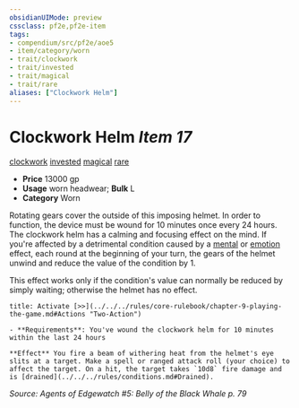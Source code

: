```yaml
---
obsidianUIMode: preview
cssclass: pf2e,pf2e-item
tags:
- compendium/src/pf2e/aoe5
- item/category/worn
- trait/clockwork
- trait/invested
- trait/magical
- trait/rare
aliases: ["Clockwork Helm"]
---
```

# Clockwork Helm *Item 17*  
[clockwork](../../../Rules/traits/clockwork-g-g.md)  [invested](../../../Rules/traits/invested.md)  [magical](../../../Rules/traits/magical.md)  [rare](../../../Rules/traits/rare.md)  

- **Price** 13000 gp
- **Usage** worn headwear; **Bulk** L
- **Category** Worn

Rotating gears cover the outside of this imposing helmet. In order to function, the device must be wound for 10 minutes once every 24 hours. The clockwork helm has a calming and focusing effect on the mind. If you're affected by a detrimental condition caused by a [mental](../../../Rules/traits/mental.md) or [emotion](../../../Rules/traits/emotion.md) effect, each round at the beginning of your turn, the gears of the helmet unwind and reduce the value of the condition by 1.

This effect works only if the condition's value can normally be reduced by simply waiting; otherwise the helmet has no effect.

```ad-embed-ability
title: Activate [>>](../../../rules/core-rulebook/chapter-9-playing-the-game.md#Actions "Two-Action")

- **Requirements**: You've wound the clockwork helm for 10 minutes within the last 24 hours

**Effect** You fire a beam of withering heat from the helmet's eye slits at a target. Make a spell or ranged attack roll (your choice) to affect the target. On a hit, the target takes `10d8` fire damage and is [drained](../../../rules/conditions.md#Drained).
```

*Source: Agents of Edgewatch #5: Belly of the Black Whale p. 79*
